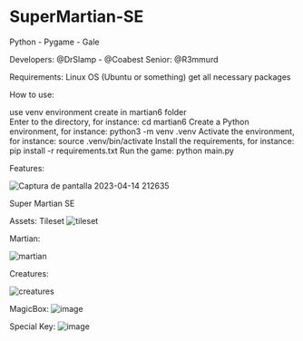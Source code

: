 # SuperMartian-SE
Python - Pygame - Gale

Developers: @DrSlamp  - @Coabest 
Senior: @R3mmurd 

Requirements: Linux OS (Ubuntu or something)
get all necessary packages 

How to use: 

use venv environment 
create in martian6 folder  
Enter to the directory, for instance: cd martian6
Create a Python environment, for instance: python3 -m venv .venv
Activate the environment, for instance: source .venv/bin/activate
Install the requirements, for instance: pip install -r requirements.txt
Run the game: python main.py

Features: 

![Captura de pantalla 2023-04-14 212635](https://user-images.githubusercontent.com/24397487/232176999-16daf103-44f0-43c9-90b4-be0642ccc3d5.png) 

Super Martian SE  

Assets:
Tileset
![tileset](https://user-images.githubusercontent.com/24397487/232177041-340f38f3-0bcc-4d6a-9166-7f355c51d974.png)

Martian:

![martian](https://user-images.githubusercontent.com/24397487/232177050-5fc9dd54-1d70-4b62-870e-ef3a3415764f.png)

Creatures:

![creatures](https://user-images.githubusercontent.com/24397487/232177061-f112e7bb-cf18-40e1-a3ee-84745a7b2aa8.png)


MagicBox:
![image](https://user-images.githubusercontent.com/24397487/232177075-686a0e28-91a7-4911-8765-5a0d87e4de83.png)

Special Key: 
![image](https://user-images.githubusercontent.com/24397487/232177090-0d7ad1d3-372f-4ba1-a342-97b6dfd2cfae.png)


